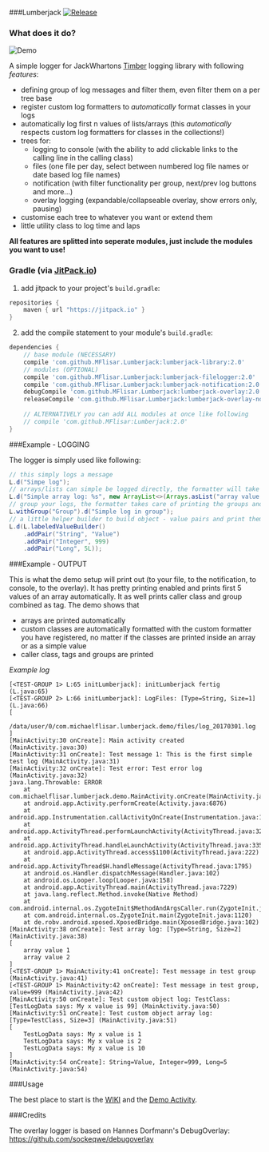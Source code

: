 ###Lumberjack [![Release](https://jitpack.io/v/MFlisar/Lumberjack.svg)](https://jitpack.io/#MFlisar/Lumberjack)

### What does it do?

![Demo](https://github.com/MFlisar/Lumberjack/blob/master/files/demo.gif?raw=true)

A simple logger for JackWhartons [Timber](https://github.com/JakeWharton/timber) logging library with following *features*:

* defining group of log messages and filter them, even filter them on a per tree base
* register custom log formatters to *automatically* format classes in your logs
* automatically log first n values of lists/arrays (this *automatically* respects custom log formatters for classes in the collections!)
* trees for:
  * logging to console (with the ability to add clickable links to the calling line in the calling class)
  * files (one file per day, select between numbered log file names or date based log file names)
  * notification (with filter functionality per group, next/prev log buttons and more...)
  * overlay logging (expandable/collapseable overlay, show errors only, pausing)
* customise each tree to whatever you want or extend them
* little utility class to log time and laps

**All features are splitted into seperate modules, just include the modules you want to use!**

### Gradle (via [JitPack.io](https://jitpack.io/))

1) add jitpack to your project's `build.gradle`:

```groovy
repositories {
    maven { url "https://jitpack.io" }
}
```

2) add the compile statement to your module's `build.gradle`:

```groovy
dependencies {
    // base module (NECESSARY)
	compile 'com.github.MFlisar.Lumberjack:lumberjack-library:2.0'
    // modules (OPTIONAL)
    compile 'com.github.MFlisar.Lumberjack:lumberjack-filelogger:2.0'
    compile 'com.github.MFlisar.Lumberjack:lumberjack-notification:2.0'
	debugCompile 'com.github.MFlisar.Lumberjack:lumberjack-overlay:2.0'
	releaseCompile 'com.github.MFlisar.Lumberjack:lumberjack-overlay-noop:2.0'
    
    // ALTERNATIVELY you can add ALL modules at once like following
    // compile 'com.github.MFlisar:Lumberjack:2.0'
}
```

###Example - LOGGING

The logger is simply used like following:

```groovy
// this simply logs a message
L.d("Simpe log");
// arrays/lists can simple be logged directly, the formatter will take care of it
L.d("Simple array log: %s", new ArrayList<>(Arrays.asList("array value 1", "array value 2")));
// group your logs, the formatter takes care of printing the groups and you can filter out groups if you want to
L.withGroup("Group").d("Simple log in group");
// a little helper builder to build object - value pairs and print them to the log
L.d(L.labeledValueBuilder()
    .addPair("String", "Value")
    .addPair("Integer", 999)
    .addPair("Long", 5L));
```


###Example - OUTPUT

This is what the demo setup will print out (to your file, to the notification, to console, to the overlay). It has pretty printing enabled and prints first 5 values of an array automatically. It as well prints caller class and group combined as tag. The demo shows that

* arrays are printed automatically
* custom classes are automatically formatted with the custom formatter you have registered, no matter if the classes are printed inside an array or as a simple value
* caller class, tags and groups are printed

*Example log*

```
[<TEST-GROUP 1> L:65 initLumberjack]: initLumberjack fertig (L.java:65)
[<TEST-GROUP 2> L:66 initLumberjack]: LogFiles: [Type=String, Size=1] (L.java:66)
[
	/data/user/0/com.michaelflisar.lumberjack.demo/files/log_20170301.log
]
[MainActivity:30 onCreate]: Main activity created (MainActivity.java:30)
[MainActivity:31 onCreate]: Test message 1: This is the first simple test log (MainActivity.java:31)
[MainActivity:32 onCreate]: Test error: Test error log (MainActivity.java:32)
java.lang.Throwable: ERROR
    at com.michaelflisar.lumberjack.demo.MainActivity.onCreate(MainActivity.java:32)
    at android.app.Activity.performCreate(Activity.java:6876)
    at android.app.Instrumentation.callActivityOnCreate(Instrumentation.java:1135)
    at android.app.ActivityThread.performLaunchActivity(ActivityThread.java:3207)
    at android.app.ActivityThread.handleLaunchActivity(ActivityThread.java:3350)
    at android.app.ActivityThread.access$1100(ActivityThread.java:222)
    at android.app.ActivityThread$H.handleMessage(ActivityThread.java:1795)
    at android.os.Handler.dispatchMessage(Handler.java:102)
    at android.os.Looper.loop(Looper.java:158)
    at android.app.ActivityThread.main(ActivityThread.java:7229)
    at java.lang.reflect.Method.invoke(Native Method)
    at com.android.internal.os.ZygoteInit$MethodAndArgsCaller.run(ZygoteInit.java:1230)
    at com.android.internal.os.ZygoteInit.main(ZygoteInit.java:1120)
    at de.robv.android.xposed.XposedBridge.main(XposedBridge.java:102)
[MainActivity:38 onCreate]: Test array log: [Type=String, Size=2] (MainActivity.java:38)
[
	array value 1
	array value 2
]
[<TEST-GROUP 1> MainActivity:41 onCreate]: Test message in test group (MainActivity.java:41)
[<TEST-GROUP 1> MainActivity:42 onCreate]: Test message in test group, value=999 (MainActivity.java:42)
[MainActivity:50 onCreate]: Test custom object log: TestClass: [TestLogData says: My x value is 99] (MainActivity.java:50)
[MainActivity:51 onCreate]: Test custom object array log: [Type=TestClass, Size=3] (MainActivity.java:51)
[
	TestLogData says: My x value is 1
	TestLogData says: My x value is 2
	TestLogData says: My x value is 10
]
[MainActivity:54 onCreate]: String=Value, Integer=999, Long=5 (MainActivity.java:54)
```

###Usage

The best place to start is the [WIKI](https://github.com/MFlisar/Lumberjack/wiki) and the [Demo Activity](https://github.com/MFlisar/Lumberjack/blob/master/demo/app/src/main/java/com/michaelflisar/lumberjack/demo/MainActivity.java).

###Credits

The overlay logger is based on Hannes Dorfmann's DebugOverlay: https://github.com/sockeqwe/debugoverlay
